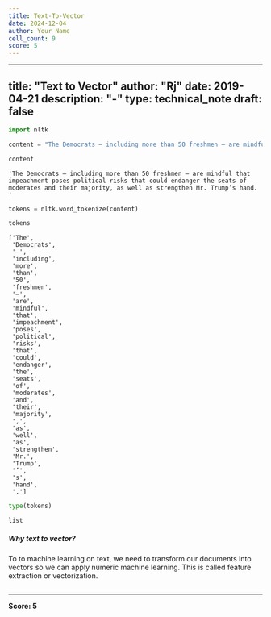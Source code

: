 ```yaml
---
title: Text-To-Vector
date: 2024-12-04
author: Your Name
cell_count: 9
score: 5
---
```


---
title: "Text to Vector"
author: "Rj"
date: 2019-04-21
description: "-"
type: technical_note
draft: false
---

```python
import nltk
```


```python
content = "The Democrats — including more than 50 freshmen — are mindful that impeachment poses political risks that could endanger the seats of moderates and their majority, as well as strengthen Mr. Trump’s hand. "
```


```python
content
```




    'The Democrats — including more than 50 freshmen — are mindful that impeachment poses political risks that could endanger the seats of moderates and their majority, as well as strengthen Mr. Trump’s hand. '




```python
tokens = nltk.word_tokenize(content)
```


```python
tokens
```




    ['The',
     'Democrats',
     '—',
     'including',
     'more',
     'than',
     '50',
     'freshmen',
     '—',
     'are',
     'mindful',
     'that',
     'impeachment',
     'poses',
     'political',
     'risks',
     'that',
     'could',
     'endanger',
     'the',
     'seats',
     'of',
     'moderates',
     'and',
     'their',
     'majority',
     ',',
     'as',
     'well',
     'as',
     'strengthen',
     'Mr.',
     'Trump',
     '’',
     's',
     'hand',
     '.']




```python
type(tokens)
```




    list



##### Why text to vector?

To to machine learning on text, we need to transform our documents into vectors so we can apply numeric machine learning. This is called feature extraction or vectorization.


```python

```


---
**Score: 5**